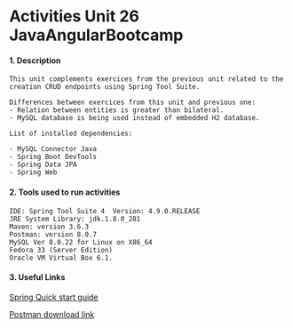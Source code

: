 # Activities Unit 26 JavaAngularBootcamp

#### 1. Description
```
This unit complements exercices from the previous unit related to the creation CRUD endpoints using Spring Tool Suite.

Differences between exercices from this unit and previous one: 
- Relation between entities is greater than bilateral. 
- MySQL database is being used instead of embedded H2 database. 

List of installed dependencies:

- MySQL Connector Java
- Spring Boot DevTools
- Spring Data JPA
- Spring Web
```

#### 2. Tools used to run activities
```
IDE: Spring Tool Suite 4  Version: 4.9.0.RELEASE
JRE System Library: jdk.1.8.0_281  
Maven: version 3.6.3 
Postman: version 8.0.7
MySQL Ver 8.0.22 for Linux on X86_64
Fedora 33 (Server Edition)
Oracle VM Virtual Box 6.1.
```
#### 3. Useful Links

[Spring Quick start guide](https://spring.io/quickstart)

[Postman download link](https://www.postman.com/downloads/)






